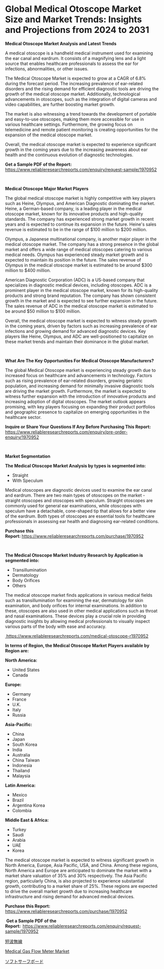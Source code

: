 <p><h1>Global Medical Otoscope Market Size and Market Trends: Insights and Projections from 2024 to 2031</h1></p><p><strong>Medical Otoscope Market Analysis and Latest Trends</strong></p>
<p><p>A medical otoscope is a handheld medical instrument used for examining the ear canal and eardrum. It consists of a magnifying lens and a light source that enables healthcare professionals to assess the ear for infections, abnormalities, or other issues.</p><p>The Medical Otoscope Market is expected to grow at a CAGR of 6.8% during the forecast period. The increasing prevalence of ear-related disorders and the rising demand for efficient diagnostic tools are driving the growth of the medical otoscope market. Additionally, technological advancements in otoscopes, such as the integration of digital cameras and video capabilities, are further boosting market growth.</p><p>The market is also witnessing a trend towards the development of portable and easy-to-use otoscopes, making them more accessible for use in various healthcare settings. Furthermore, the growing focus on telemedicine and remote patient monitoring is creating opportunities for the expansion of the medical otoscope market.</p><p>Overall, the medical otoscope market is expected to experience significant growth in the coming years due to the increasing awareness about ear health and the continuous evolution of diagnostic technologies.</p></p>
<p><strong>Get a Sample PDF of the Report:&nbsp;</strong> <a href="https://www.reliableresearchreports.com/enquiry/request-sample/1970952">https://www.reliableresearchreports.com/enquiry/request-sample/1970952</a></p>
<p>&nbsp;</p>
<p><strong>Medical Otoscope Major Market Players</strong></p>
<p><p>The global medical otoscope market is highly competitive with key players such as Heine, Olympus, and American Diagnostic dominating the market. Heine, a German-based company, is a leading player in the medical otoscope market, known for its innovative products and high-quality standards. The company has experienced strong market growth in recent years and is expected to continue its expansion in the future. Heine's sales revenue is estimated to be in the range of $100 million to $200 million.</p><p>Olympus, a Japanese multinational company, is another major player in the medical otoscope market. The company has a strong presence in the global market and offers a wide range of medical otoscopes catering to various medical needs. Olympus has experienced steady market growth and is expected to maintain its position in the future. The sales revenue of Olympus in the medical otoscope market is estimated to be around $300 million to $400 million.</p><p>American Diagnostic Corporation (ADC) is a US-based company that specializes in diagnostic medical devices, including otoscopes. ADC is a prominent player in the medical otoscope market, known for its high-quality products and strong brand reputation. The company has shown consistent growth in the market and is expected to see further expansion in the future. The sales revenue of ADC in the medical otoscope market is estimated to be around $50 million to $100 million.</p><p>Overall, the medical otoscope market is expected to witness steady growth in the coming years, driven by factors such as increasing prevalence of ear infections and growing demand for advanced diagnostic devices. Key players like Heine, Olympus, and ADC are well-positioned to capitalize on these market trends and maintain their dominance in the global market.</p></p>
<p>&nbsp;</p>
<p><strong>What Are The Key Opportunities For Medical Otoscope Manufacturers?</strong></p>
<p><p>The global Medical Otoscope market is experiencing steady growth due to increased focus on healthcare and advancements in technology. Factors such as rising prevalence of ear-related disorders, growing geriatric population, and increasing demand for minimally invasive diagnostic tools are driving the market growth. Furthermore, the market is expected to witness further expansion with the introduction of innovative products and increasing adoption of digital otoscopes. The market outlook appears promising, with key players focusing on expanding their product portfolios and geographic presence to capitalize on emerging opportunities in the healthcare sector.</p></p>
<p><strong>Inquire or Share Your Questions If Any Before Purchasing This Report:</strong> <a href="https://www.reliableresearchreports.com/enquiry/pre-order-enquiry/1970952">https://www.reliableresearchreports.com/enquiry/pre-order-enquiry/1970952</a></p>
<p>&nbsp;</p>
<p><strong>Market Segmentation</strong></p>
<p><strong>The Medical Otoscope Market Analysis by types is segmented into:</strong></p>
<p><ul><li>Straight</li><li>With Speculum</li></ul></p>
<p><p>Medical otoscopes are diagnostic devices used to examine the ear canal and eardrum. There are two main types of otoscopes on the market - straight otoscopes and otoscopes with speculum. Straight otoscopes are commonly used for general ear examinations, while otoscopes with speculum have a detachable, cone-shaped tip that allows for a better view of the eardrum. Both types of otoscopes are essential tools for healthcare professionals in assessing ear health and diagnosing ear-related conditions.</p></p>
<p><strong>Purchase this Report:&nbsp;</strong><a href="https://www.reliableresearchreports.com/purchase/1970952">https://www.reliableresearchreports.com/purchase/1970952</a></p>
<p>&nbsp;</p>
<p><strong>The Medical Otoscope Market Industry Research by Application is segmented into:</strong></p>
<p><ul><li>Transillumination</li><li>Dermatology</li><li>Body Orifices</li><li>Others</li></ul></p>
<p><p>The medical otoscope market finds applications in various medical fields such as transillumination for examining the ear, dermatology for skin examination, and body orifices for internal examinations. In addition to these, otoscopes are also used in other medical applications such as throat and nasal examinations. These devices play a crucial role in providing diagnostic insights by allowing medical professionals to visually inspect various parts of the body with ease and accuracy.</p></p>
<p><a href="https://www.reliableresearchreports.com/medical-otoscope-r1970952">&nbsp;https://www.reliableresearchreports.com/medical-otoscope-r1970952</a></p>
<p><strong>In terms of Region, the Medical Otoscope Market Players available by Region are:</strong></p>
<p>
    <p> <strong> North America: </strong>
        <ul>
            <li>United States</li>
            <li>Canada</li>
        </ul>
        </p> 
    <p> <strong> Europe: </strong>
        <ul>
            <li>Germany</li>
            <li>France</li>
            <li>U.K.</li>
            <li>Italy</li>
            <li>Russia</li>
        </ul>
        </p> 
    <p> <strong> Asia-Pacific: </strong>
        <ul>
            <li>China</li>
            <li>Japan</li>
            <li>South Korea</li>
            <li>India</li>
            <li>Australia</li>
            <li>China Taiwan</li>
            <li>Indonesia</li>
            <li>Thailand</li>
            <li>Malaysia</li>
        </ul>
        </p> 
    <p> <strong> Latin America: </strong>
        <ul>
            <li>Mexico</li>
            <li>Brazil</li>
            <li>Argentina Korea</li>
            <li>Colombia</li>
        </ul>
        </p> 
    <p> <strong> Middle East & Africa: </strong>
        <ul>
            <li>Turkey</li>
            <li>Saudi</li>
            <li>Arabia</li>
            <li>UAE</li>
            <li>Korea</li>
        </ul>
    </p>
    </p>
<p><p>The medical otoscope market is expected to witness significant growth in North America, Europe, Asia Pacific, USA, and China. Among these regions, North America and Europe are anticipated to dominate the market with a market share valuation of 35% and 30% respectively. The Asia Pacific region, particularly China, is also projected to experience substantial growth, contributing to a market share of 25%. These regions are expected to drive the overall market growth due to increasing healthcare infrastructure and rising demand for advanced medical devices.</p></p>
<p><strong>Purchase this Report: </strong><a href="https://www.reliableresearchreports.com/purchase/1970952">https://www.reliableresearchreports.com/purchase/1970952</a></p>
<p>&nbsp;<strong>Get a Sample PDF of the Report:&nbsp;&nbsp;</strong><a href="https://www.reliableresearchreports.com/enquiry/request-sample/1970952">https://www.reliableresearchreports.com/enquiry/request-sample/1970952</a></p>
<p><strong></strong></p>
<p><p><a href="https://github.com/DemarcusKuhlman/Market-Research-Report-List-1/blob/main/848376548360.md">短波無線</a></p><p><a href="https://github.com/ashman753/Market-Research-Report-List-1/blob/main/medical-gas-flow-meter-market.md">Medical Gas Flow Meter Market</a></p><p><a href="https://github.com/lily-u-genius/Market-Research-Report-List-1/blob/main/184699348359.md">ソフトサーフボード</a></p></p>